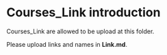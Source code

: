 # Courses_Link introduction
Courses_Link are allowed to be upload at this folder.

Please upload links and names in **Link.md**.
